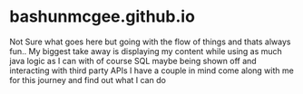 # bashunmcgee.github.io

Not Sure what goes here but going with the flow of things and thats always fun..
My biggest take away is displaying my content while using as much java logic as I can with of course SQL maybe being shown off and interacting with third party
APIs I have a couple in mind come along with me for this journey and find out what I can do
